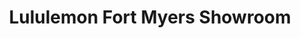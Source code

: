 ---
title: "Lululemon Fort Myers Showroom"
url: /fort-myers/lululemon-fort-myers-showroom/
shop: shop
---